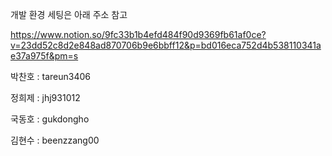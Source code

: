 개발 환경 세팅은 아래 주소 참고

https://www.notion.so/9fc33b1b4efd484f90d9369fb61af0ce?v=23dd52c8d2e848ad870706b9e6bbff12&p=bd016eca752d4b538110341ae37a975f&pm=s

박찬호 : tareun3406

정희제 : jhj931012

국동호 : gukdongho

김현수 : beenzzang00
